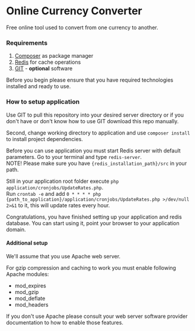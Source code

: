 # Online Currency Converter

Free online tool used to convert from one currency to another.

### Requirements

 1. [Composer](https://getcomposer.org/) as package manager
 2. [Redis](https://redis.io/) for cache operations
 3. [GIT](https://git-scm.com/) - **optional** software

Before you begin please ensure that you have required technologies installed and ready to use.

### How to setup application

Use GIT to pull this repository into your desired server directory or if you don't have or don't know how to use GIT download this repo manually.

Second, change working directory to application and use `composer install` to install project dependencies.

Before you can use application you must start Redis server with default parameters. 
Go to your terminal and type `redis-server`.   
NOTE! Please make sure you have `{redis_installation_path}/src` in your path.

Still in your application root folder execute `php application/cronjobs/UpdateRates.php`.   
Run `crontab -e` and add `0 * * * * php {path_to_application}/application/cronjobs/UpdateRates.php >/dev/null 2>&1` to it,
this will update rates every hour.

Congratulations, you have finished setting up your application and redis database.
You can start using it, point your browser to your application domain.

#### Additional setup

We'll assume that you use Apache web server.

For gzip compression and caching to work you must enable following Apache modules:
 - mod_expires
 - mod_gzip
 - mod_deflate
 - mod_headers

If you don't use Apache please consult your web server software provider documentation to how to enable those features.
  